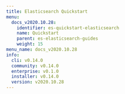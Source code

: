 ```yaml
---
title: Elasticsearch Quickstart
menu:
  docs_v2020.10.28:
    identifier: es-quickstart-elasticsearch
    name: Quickstart
    parent: es-elasticsearch-guides
    weight: 15
menu_name: docs_v2020.10.28
info:
  cli: v0.14.0
  community: v0.14.0
  enterprise: v0.1.0
  installer: v0.14.0
  version: v2020.10.28
---
```


